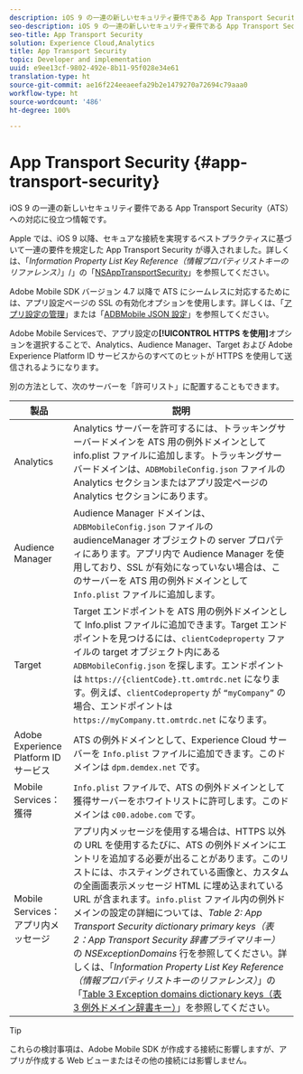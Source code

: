 ```yaml
---
description: iOS 9 の一連の新しいセキュリティ要件である App Transport Security（ATS）への対応に役立つ情報です。
seo-description: iOS 9 の一連の新しいセキュリティ要件である App Transport Security（ATS）への対応に役立つ情報です。
seo-title: App Transport Security
solution: Experience Cloud,Analytics
title: App Transport Security
topic: Developer and implementation
uuid: e9ee13cf-9802-492e-8b11-95f028e34e61
translation-type: ht
source-git-commit: ae16f224eeaeefa29b2e1479270a72694c79aaa0
workflow-type: ht
source-wordcount: '486'
ht-degree: 100%

---
```



# App Transport Security {#app-transport-security}

iOS 9 の一連の新しいセキュリティ要件である App Transport Security（ATS）への対応に役立つ情報です。

Apple では、iOS 9 以降、セキュアな接続を実現するベストプラクティスに基づいて一連の要件を規定した App Transport Security が導入されました。詳しくは、「*Information Property List Key Reference（情報プロパティリストキーのリファレンス）*」/」の「[NSAppTransportSecurity](https://developer.apple.com/library/prerelease/ios/technotes/App-Transport-Security-Technote/)」を参照してください。

Adobe Mobile SDK バージョン 4.7 以降で ATS にシームレスに対応するためには、アプリ設定ページの SSL の有効化オプションを使用します。詳しくは、「[アプリ設定の管理](/help/using/c-manage-app-settings/c-manage-app-settings.md)」または「[ADBMobile JSON 設定](/help/ios/configuration/json-config/json-config.md)」を参照してください。

Adobe Mobile Servicesで、アプリ設定の&#x200B;**[!UICONTROL HTTPS を使用]**&#x200B;オプションを選択することで、Analytics、Audience Manager、Target および Adobe Experience Platform ID サービスからのすべてのヒットが HTTPS を使用して送信されるようになります。

別の方法として、次のサーバーを「許可リスト」に配置することもできます。

| 製品 | 説明 |
|--- |--- |
| Analytics | Analytics サーバーを許可するには、トラッキングサーバードメインを ATS 用の例外ドメインとして info.plist ファイルに追加します。トラッキングサーバードメインは、`ADBMobileConfig.json` ファイルの Analytics セクションまたはアプリ設定ページの Analytics セクションにあります。 |
| Audience Manager | Audience Manager ドメインは、`ADBMobileConfig.json` ファイルの audienceManager オブジェクトの server プロパティにあります。アプリ内で Audience Manager を使用しており、SSL が有効になっていない場合は、このサーバーを ATS 用の例外ドメインとして `Info.plist` ファイルに追加します。 |
| Target | Target エンドポイントを ATS 用の例外ドメインとして Info.plist ファイルに追加できます。Target エンドポイントを見つけるには、`clientCodeproperty` ファイルの target オブジェクト内にある `ADBMobileConfig.json` を探します。エンドポイントは `https://{clientCode}.tt.omtrdc.net` になります。例えば、`clientCodeproperty` が `“myCompany”` の場合、エンドポイントは `https://myCompany.tt.omtrdc.net` になります。 |
| Adobe Experience Platform ID サービス | ATS の例外ドメインとして、Experience Cloud サーバーを `Info.plist` ファイルに追加できます。このドメインは `dpm.demdex.net` です。 |
| Mobile Services：獲得 | `Info.plist` ファイルで、ATS の例外ドメインとして獲得サーバーをホワイトリストに許可します。このドメインは `c00.adobe.com` です。 |
| Mobile Services：アプリ内メッセージ | アプリ内メッセージを使用する場合は、HTTPS 以外の URL を使用するたびに、ATS の例外ドメインにエントリを追加する必要が出ることがあります。このリストには、ホスティングされている画像と、カスタムの全画面表示メッセージ HTML に埋め込まれている URL が含まれます。`info.plist` ファイル内の例外ドメインの設定の詳細については、*Table 2: App Transport Security dictionary primary keys（表 2：App Transport Security 辞書プライマリキー）* の *NSExceptionDomains* 行を参照してください。詳しくは、「*Information Property List Key Reference（情報プロパティリストキーのリファレンス）*」の「[Table 3 Exception domains dictionary keys（表 3 例外ドメイン辞書キー）](https://developer.apple.com/library/prerelease/ios/technotes/App-Transport-Security-Technote/)」を参照してください。 |

>[!TIP]
>
>これらの検討事項は、Adobe Mobile SDK が作成する接続に影響しますが、アプリが作成する Web ビューまたはその他の接続には影響しません。

